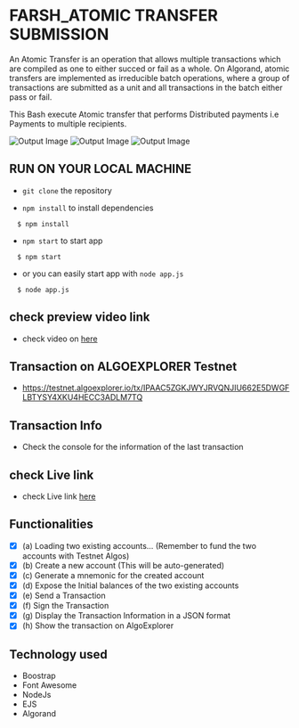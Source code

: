 # FARSH_ATOMIC TRANSFER SUBMISSION

An Atomic Transfer is an operation that allows multiple transactions which are compiled as one to either succed or fail as a whole.
On Algorand, atomic transfers are implemented as irreducible batch operations, where a group of transactions are submitted as a unit and all transactions in the batch either pass or fail.

This Bash execute Atomic transfer that performs Distributed payments i.e Payments to multiple recipients.

![Output Image ](https://github.com/farsh268/Algorand-Protocol-1/blob/main/AtomicTransfers/Farsh-Atomic-Transfer-Bash/static/image/1.jpg)
![Output Image ](https://github.com/farsh268/Algorand-Protocol-1/blob/main/AtomicTransfers/Farsh-Atomic-Transfer-Bash/static/image/2.jpg)
![Output Image ](https://github.com/farsh268/Algorand-Protocol-1/blob/main/AtomicTransfers/Farsh-Atomic-Transfer-Bash/static/image/3.jpg)

## RUN ON YOUR LOCAL MACHINE

- `git clone` the repository

- `npm install` to install dependencies

```
  $ npm install
```

- `npm start` to start app

```
  $ npm start
```

- or you can easily start app with `node app.js`

```
  $ node app.js
```

## check preview video link

- check video on [here](https://www.awesomescreenshot.com/video/7605378?key=5e006e6360495b5ee0d050653aec551b)

## Transaction on ALGOEXPLORER Testnet

- https://testnet.algoexplorer.io/tx/IPAAC5ZGKJWYJRVQNJIU662E5DWGFLBTYSY4XKU4HECC3ADLM7TQ

## Transaction Info

- Check the console for the information of the last transaction

## check Live link

- check Live link [here](https://atomic-transfer.herokuapp.com/)

## Functionalities

- [x] (a) Loading two existing accounts… (Remember to fund the two accounts with Testnet Algos)
- [x] (b) Create a new account (This will be auto-generated)
- [x] (c) Generate a mnemonic for the created account
- [x] (d) Expose the Initial balances of the two existing accounts
- [x] (e) Send a Transaction
- [x] (f) Sign the Transaction
- [x] (g) Display the Transaction Information in a JSON format
- [x] (h) Show the transaction on AlgoExplorer

## Technology used

- Boostrap
- Font Awesome
- NodeJs
- EJS
- Algorand
